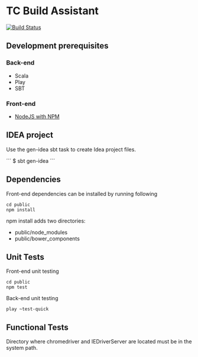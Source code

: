 TC Build Assistant
=====================================

[![Build Status](https://travis-ci.org/TechnologyConversations/TechnologyConversationsBdd.png?branch=master)](https://travis-ci.org/TechnologyConversations/TechnologyConversationsBdd)


Development prerequisites
-------------------------

### Back-end

* Scala
* Play
* SBT

### Front-end

* [NodeJS with NPM](http://nodejs.org/)


IDEA project
----------------------------

Use the gen-idea sbt task to create Idea project files.

´´´
$ sbt gen-idea
´´´

Dependencies
------------

Front-end dependencies can be installed by running following

```shell
cd public
npm install
```

npm install adds two directories:

* public/node_modules
* public/bower_components


Unit Tests
----------

Front-end unit  testing

```shell
cd public
npm test
```

Back-end unit testing

```shell
play ~test-quick
```


Functional Tests
----------------

Directory where chromedriver and IEDriverServer are located must be in the system path.
